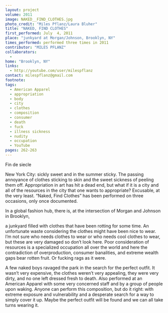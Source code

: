 ```yaml
---
layout: project
volume: 2011
image: NAKED__FIND_CLOTHES.jpg
photo_credit: "Miles Pflanz/Laura Bluher"
title: "NAKED, FIND CLOTHES"
first_performed: July  4, 2011
place: "junkyard at Morgan/Johnson, Brooklyn, NY"
times_performed: performed three times in 2011
contributor: "MILES PFLANZ"
collaborators: 
  - 
home: "Brooklyn, NY"
links: 
  - http://youtube.com/user/milespflanz
contact: milespflanz@gmail.com
footnote: 
tags: 
  - American Apparel
  - appropriation
  - body
  - city
  - clothes
  - composition
  - consumer
  - death
  - fuck
  - illness sickness
  - nudity
  - occupation
  - YouTube
pages: 262-263
---
```


Fin de siecle 

New York City: sickly sweet and in the summer sticky. The passing annoyance of clothes sticking to skin and the sweet sickness of peeling them off. Appropriation in art has hit a dead end, but what if it is a city and all of the resources in the city that one wants to appropriate? Excusable, at the very least. “Naked, Find Clothes” has been performed on three occasions, only once documented. 

In a global fashion hub, there is, at the intersection of Morgan and Johnson in Brooklyn,

a junkyard filled with clothes that have been rotting for some time. An unfortunate waste considering the clothes might have been nice to wear. I’m not sure who needs clothes to wear or who needs cool clothes to wear, but these are very damaged so don’t look here. Poor consideration of resources is a specialized occupation all over the world and here the contradiction of overproduction, consumer banalities, and extreme wealth gaps bear rotten fruit. Or fucking rags as it were. 

A few naked boys ravaged the park in the search for the perfect outfit. It wasn’t very expensive, the clothes weren’t very appealing, they were very dirty, and no one left dressed fresh to death. Also performed at an American Apparel with some very concerned staff and by a group of people upon waking. Anyone can perform this composition, but do it right: with extreme exposure and vulnerability and a desperate search for a way to simply cover it up. Maybe the perfect outfit will be found and we can all take turns wearing it.
